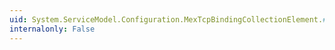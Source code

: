 ```yaml
---
uid: System.ServiceModel.Configuration.MexTcpBindingCollectionElement.#ctor
internalonly: False
---
```

